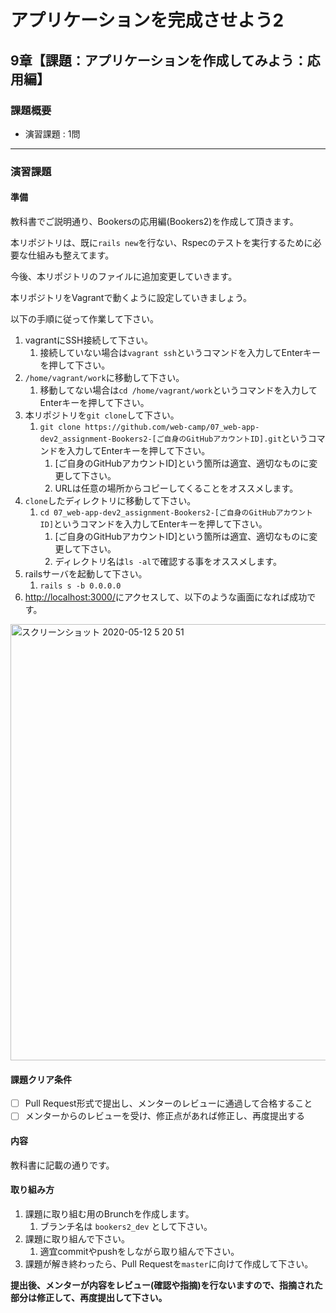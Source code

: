 # アプリケーションを完成させよう2
## 9章【課題：アプリケーションを作成してみよう：応用編】


### 課題概要
 - 演習課題 : 1問

---
### 演習課題
#### 準備
教科書でご説明通り、Bookersの応用編(Bookers2)を作成して頂きます。

本リポジトリは、既に`rails new`を行ない、Rspecのテストを実行するために必要な仕組みも整えてます。

今後、本リポジトリのファイルに追加変更していきます。

本リポジトリをVagrantで動くように設定していきましょう。

以下の手順に従って作業して下さい。
1. vagrantにSSH接続して下さい。
   1. 接続していない場合は`vagrant ssh`というコマンドを入力してEnterキーを押して下さい。
1. `/home/vagrant/work`に移動して下さい。
   1. 移動してない場合は`cd /home/vagrant/work`というコマンドを入力してEnterキーを押して下さい。
1. 本リポジトリを`git clone`して下さい。
   1. `git clone https://github.com/web-camp/07_web-app-dev2_assignment-Bookers2-[ご自身のGitHubアカウントID].git`というコマンドを入力してEnterキーを押して下さい。
      1. [ご自身のGitHubアカウントID]という箇所は適宜、適切なものに変更して下さい。
      1. URLは任意の場所からコピーしてくることをオススメします。
1. `clone`したディレクトリに移動して下さい。
   1. `cd 07_web-app-dev2_assignment-Bookers2-[ご自身のGitHubアカウントID]`というコマンドを入力してEnterキーを押して下さい。
      1. [ご自身のGitHubアカウントID]という箇所は適宜、適切なものに変更して下さい。
      1. ディレクトリ名は`ls -al`で確認する事をオススメします。
1. railsサーバを起動して下さい。
   1. `rails s -b 0.0.0.0`
1. [http://localhost:3000/](http://localhost:3000/)にアクセスして、以下のような画面になれば成功です。
<img width="698" alt="スクリーンショット 2020-05-12 5 20 51" src="https://user-images.githubusercontent.com/55776672/81607897-600be000-9410-11ea-8c7d-6a4a7ab011d7.png">


#### 課題クリア条件
- [ ] Pull Request形式で提出し、メンターのレビューに通過して合格すること
- [ ] メンターからのレビューを受け、修正点があれば修正し、再度提出する

#### 内容
教科書に記載の通りです。

#### 取り組み方
1. 課題に取り組む用のBrunchを作成します。
   1. ブランチ名は `bookers2_dev` として下さい。
1. 課題に取り組んで下さい。
      1. 適宜commitやpushをしながら取り組んで下さい。
1. 課題が解き終わったら、Pull Requestを`master`に向けて作成して下さい。

**提出後、メンターが内容をレビュー(確認や指摘)を行ないますので、指摘された部分は修正して、再度提出して下さい。**
